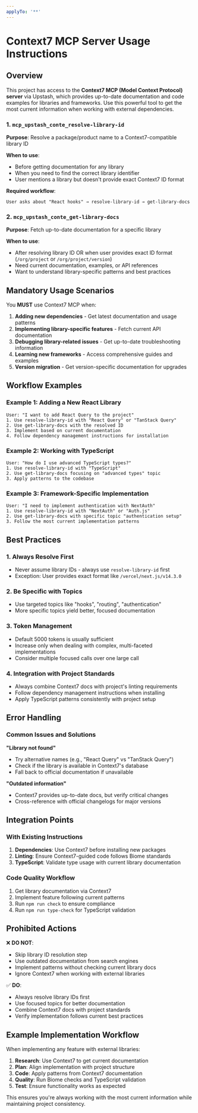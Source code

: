```yaml
---
applyTo: '**'
---
```


# Context7 MCP Server Usage Instructions

## Overview

This project has access to the **Context7 MCP (Model Context Protocol) server** via Upstash, which provides up-to-date documentation and code examples for libraries and frameworks. Use this powerful tool to get the most current information when working with external dependencies.

### 1. `mcp_upstash_conte_resolve-library-id`
**Purpose**: Resolve a package/product name to a Context7-compatible library ID

**When to use**:
- Before getting documentation for any library
- When you need to find the correct library identifier
- User mentions a library but doesn't provide exact Context7 ID format

**Required workflow**:
```
User asks about "React hooks" → resolve-library-id → get-library-docs
```

### 2. `mcp_upstash_conte_get-library-docs`
**Purpose**: Fetch up-to-date documentation for a specific library

**When to use**:
- After resolving library ID OR when user provides exact ID format (`/org/project` or `/org/project/version`)
- Need current documentation, examples, or API references
- Want to understand library-specific patterns and best practices

## Mandatory Usage Scenarios

You **MUST** use Context7 MCP when:

1. **Adding new dependencies** - Get latest documentation and usage patterns
2. **Implementing library-specific features** - Fetch current API documentation
3. **Debugging library-related issues** - Get up-to-date troubleshooting information
4. **Learning new frameworks** - Access comprehensive guides and examples
5. **Version migration** - Get version-specific documentation for upgrades

## Workflow Examples

### Example 1: Adding a New React Library
```
User: "I want to add React Query to the project"
1. Use resolve-library-id with "React Query" or "TanStack Query"
2. Use get-library-docs with the resolved ID
3. Implement based on current documentation
4. Follow dependency management instructions for installation
```

### Example 2: Working with TypeScript
```
User: "How do I use advanced TypeScript types?"
1. Use resolve-library-id with "TypeScript"
2. Use get-library-docs focusing on "advanced types" topic
3. Apply patterns to the codebase
```

### Example 3: Framework-Specific Implementation
```
User: "I need to implement authentication with NextAuth"
1. Use resolve-library-id with "NextAuth" or "Auth.js"
2. Use get-library-docs with specific topic "authentication setup"
3. Follow the most current implementation patterns
```

## Best Practices

### 1. **Always Resolve First**
- Never assume library IDs - always use `resolve-library-id` first
- Exception: User provides exact format like `/vercel/next.js/v14.3.0`

### 2. **Be Specific with Topics**
- Use targeted topics like "hooks", "routing", "authentication"
- More specific topics yield better, focused documentation

### 3. **Token Management**
- Default 5000 tokens is usually sufficient
- Increase only when dealing with complex, multi-faceted implementations
- Consider multiple focused calls over one large call

### 4. **Integration with Project Standards**
- Always combine Context7 docs with project's linting requirements
- Follow dependency management instructions when installing
- Apply TypeScript patterns consistently with project setup

## Error Handling

### Common Issues and Solutions

**"Library not found"**
- Try alternative names (e.g., "React Query" vs "TanStack Query")
- Check if the library is available in Context7's database
- Fall back to official documentation if unavailable

**"Outdated information"**
- Context7 provides up-to-date docs, but verify critical changes
- Cross-reference with official changelogs for major versions

## Integration Points

### With Existing Instructions
1. **Dependencies**: Use Context7 before installing new packages
2. **Linting**: Ensure Context7-guided code follows Biome standards
3. **TypeScript**: Validate type usage with current library documentation

### Code Quality Workflow
1. Get library documentation via Context7
2. Implement feature following current patterns
3. Run `npm run check` to ensure compliance
4. Run `npm run type-check` for TypeScript validation

## Prohibited Actions

❌ **DO NOT**:
- Skip library ID resolution step
- Use outdated documentation from search engines
- Implement patterns without checking current library docs
- Ignore Context7 when working with external libraries

✅ **DO**:
- Always resolve library IDs first
- Use focused topics for better documentation
- Combine Context7 docs with project standards
- Verify implementation follows current best practices

## Example Implementation Workflow

When implementing any feature with external libraries:

1. **Research**: Use Context7 to get current documentation
2. **Plan**: Align implementation with project structure
3. **Code**: Apply patterns from Context7 documentation
4. **Quality**: Run Biome checks and TypeScript validation
5. **Test**: Ensure functionality works as expected

This ensures you're always working with the most current information while maintaining project consistency.